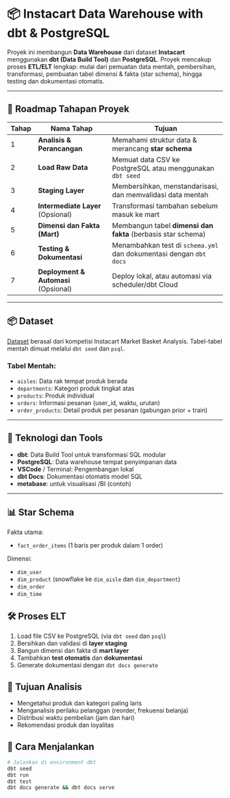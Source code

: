 # 📦 Instacart Data Warehouse with dbt & PostgreSQL

Proyek ini membangun **Data Warehouse** dari dataset **Instacart** menggunakan **dbt (Data Build Tool)** dan **PostgreSQL**. Proyek mencakup proses **ETL/ELT** lengkap: mulai dari pemuatan data mentah, pembersihan, transformasi, pembuatan tabel dimensi & fakta (star schema), hingga testing dan dokumentasi otomatis.

---

## 🧭 Roadmap Tahapan Proyek

| Tahap | Nama Tahap                      | Tujuan                                                                 |
|-------|----------------------------------|------------------------------------------------------------------------|
| 1     | **Analisis & Perancangan**      | Memahami struktur data & merancang **star schema**                    |
| 2     | **Load Raw Data**               | Memuat data CSV ke PostgreSQL atau menggunakan `dbt seed`             |
| 3     | **Staging Layer**               | Membersihkan, menstandarisasi, dan memvalidasi data mentah            |
| 4     | **Intermediate Layer** (Opsional) | Transformasi tambahan sebelum masuk ke mart                         |
| 5     | **Dimensi dan Fakta (Mart)**    | Membangun tabel **dimensi dan fakta** (berbasis star schema)          |
| 6     | **Testing & Dokumentasi**       | Menambahkan test di `schema.yml` dan dokumentasi dengan `dbt docs`    |
| 7     | **Deployment & Automasi** (Opsional) | Deploy lokal, atau automasi via scheduler/dbt Cloud               |

---

## 📦 Dataset

[Dataset](https://www.kaggle.com/datasets/psparks/instacart-market-basket-analysis) berasal dari kompetisi Instacart Market Basket Analysis. Tabel-tabel mentah dimuat melalui `dbt seed` dan `psql`.

### Tabel Mentah:
- `aisles`: Data rak tempat produk berada
- `departments`: Kategori produk tingkat atas
- `products`: Produk individual
- `orders`: Informasi pesanan (user_id, waktu, urutan)
- `order_products`: Detail produk per pesanan (gabungan prior + train)

---


## 🧰 Teknologi dan Tools

- **dbt**: Data Build Tool untuk transformasi SQL modular
- **PostgreSQL**: Data warehouse tempat penyimpanan data
- **VSCode** / Terminal: Pengembangan lokal
- **dbt Docs**: Dokumentasi otomatis model SQL
- **metabase**: untuk visualisasi /BI (contoh)

---

## 📊 Star Schema

Fakta utama:
- `fact_order_items` (1 baris per produk dalam 1 order)

Dimensi:
- `dim_user`
- `dim_product` (snowflake ke `dim_aisle` dan `dim_department`)
- `dim_order`
- `dim_time`

## 🛠️ Proses ELT

1. Load file CSV ke PostgreSQL (via `dbt seed` dan `psql`)
2. Bersihkan dan validasi di **layer staging**
3. Bangun dimensi dan fakta di **mart layer**
4. Tambahkan **test otomatis** dan **dokumentasi**
5. Generate dokumentasi dengan `dbt docs generate`

## 📌 Tujuan Analisis

- Mengetahui produk dan kategori paling laris
- Menganalisis perilaku pelanggan (reorder, frekuensi belanja)
- Distribusi waktu pembelian (jam dan hari)
- Rekomendasi produk dan loyalitas

## 🚀 Cara Menjalankan

```bash
# Jalankan di environment dbt
dbt seed
dbt run
dbt test
dbt docs generate && dbt docs serve




